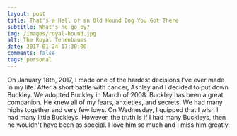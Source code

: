 ```yaml
---
layout: post
title: That's a Hell of an Old Hound Dog You Got There
subtitle: What's he go by?
img: /images/royal-hound.jpg
alt: The Royal Tenenbaums
date: 2017-01-24 17:30:00
comments: false
tags: personal
---
```


On January 18th, 2017, I made one of the hardest decisions I've ever made in my life. After a short battle with cancer, Ashley and I decided to put down Buckley. We adopted Buckley in March of 2008. Buckley has been a great companion. He knew all of my fears, anxieties, and secrets. We had many highs together and very few lows. On Wednesday, I quipped that I wish I had many little Buckleys. However, the truth is if I had many Buckleys, then he wouldn't have been as special. I love him so much and I miss him greatly.